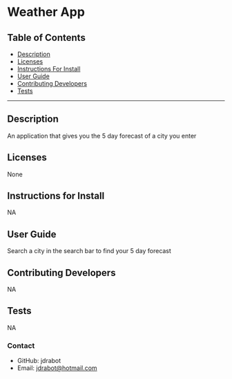 # Weather App

## Table of Contents

- [Description](#installation)
- [Licenses](#licenses)
- [Instructions For Install](#instructionsForInstall)
- [User Guide](#userGuide)
- [Contributing Developers](#contributingDevelopers)
- [Tests](#tests)

---

## Description

An application that gives you the 5 day forecast of a city you enter

## Licenses

None

## Instructions for Install

NA

## User Guide

Search a city in the search bar to find your 5 day forecast

## Contributing Developers

NA

## Tests

NA

### Contact

- GitHub: jdrabot
- Email: jdrabot@hotmail.com
